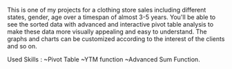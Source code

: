 This is one of my projects for a clothing store sales including different states, gender, age over a timespan of almost 3-5 years. You'll be able to see the sorted data with advanced and interactive pivot table analysis to make these data more visually appealing and easy to understand. The graphs and charts can be customized according to the interest of the clients and so on.




Used Skills :  ~Pivot Table ~YTM function ~Advanced Sum Function. 
